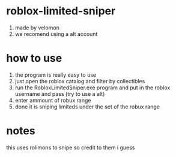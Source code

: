 # roblox-limited-sniper

1. made by velomon
2. we recomend using a alt account 

# how to use
1. the program is really easy to use 
2. just open the roblox catalog and filter by collectibles
3. run the RobloxLimitedSniper.exe program and put in the roblox username and pass (try to use a alt)
4. enter ammount of robux range
5. done it is sniping limiteds under the set of the robux range

# notes
this uses rolimons to snipe so credit to them i guess
